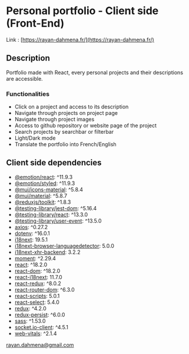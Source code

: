 # Personal portfolio - Client side (Front-End)

Link : [https://rayan-dahmena.fr/](https://rayan-dahmena.fr/)

## Description

Portfolio made with React, every personal projects and their descriptions are accessible. 

### Functionalities 

- Click on a project and access to its description
- Navigate through projects on project page
- Navigate through project images
- Access to github repository or website page of the project
- Search projects by searchbar or filterbar
- Light/Dark mode
- Translate the portfolio into French/English

## Client side dependencies

- [@emotion/react](https://www.npmjs.com/package/@emotion/react): ^11.9.3
- [@emotion/styled](https://www.npmjs.com/package/@emotion/styled): ^11.9.3
- [@mui/icons-material](https://www.npmjs.com/package/@mui/icons-material): ^5.8.4
- [@mui/material](https://www.npmjs.com/package/@mui/material): ^5.8.7
- [@reduxjs/toolkit](https://www.npmjs.com/package/@reduxjs/toolkit): ^1.8.3
- [@testing-library/jest-dom](https://www.npmjs.com/package/@testing-library/jest-dom): ^5.16.4
- [@testing-library/react](https://www.npmjs.com/package/@testing-library/react): ^13.3.0
- [@testing-library/user-event](https://www.npmjs.com/package/@testing-library/user-event): ^13.5.0
- [axios](https://www.npmjs.com/package/axios): ^0.27.2
- [dotenv](https://www.npmjs.com/package/dotenv): ^16.0.1
- [i18next](https://www.npmjs.com/package/i18next): 19.5.1
- [i18next-browser-languagedetector](https://www.npmjs.com/package/i18next-browser-languagedetector): 5.0.0
- [i18next-xhr-backend](https://www.npmjs.com/package/i18next-xhr-backend): 3.2.2
- [moment](https://www.npmjs.com/package/moment): ^2.29.4
- [react](https://www.npmjs.com/package/react): ^18.2.0
- [react-dom](https://www.npmjs.com/package/react-dom): ^18.2.0
- [react-i18next](https://www.npmjs.com/package/react-i18next): 11.7.0
- [react-redux](https://www.npmjs.com/package/react-redux): ^8.0.2
- [react-router-dom](https://www.npmjs.com/package/react-router-dom): ^6.3.0
- [react-scripts](https://www.npmjs.com/package/react-scripts): 5.0.1
- [react-select](https://www.npmjs.com/package/react-select): 5.4.0
- [redux](https://www.npmjs.com/package/redux): ^4.2.0
- [redux-persist](https://www.npmjs.com/package/redux-persist): ^6.0.0
- [sass](https://www.npmjs.com/package/sass): ^1.53.0
- [socket.io-client](https://www.npmjs.com/package/socket.io-client): ^4.5.1
- [web-vitals](https://www.npmjs.com/package/web-vitals): ^2.1.4

rayan.dahmena@gmail.com
